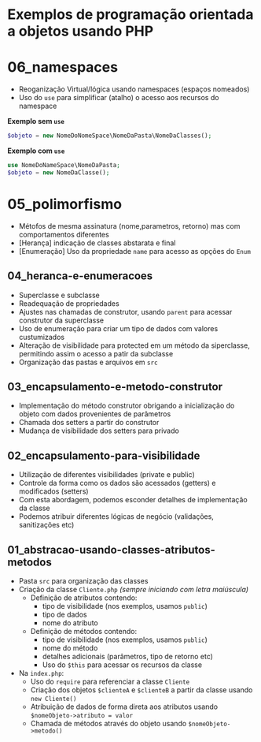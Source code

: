 # Exemplos de programação orientada a objetos usando PHP

# 06_namespaces

- Reoganização Virtual/lógica usando namespaces (espaços nomeados)
- Uso do `use` para simplificar (atalho) o acesso aos recursos do namespace

**Exemplo  sem `use`**

```php
$objeto = new NomeDoNomeSpace\NomeDaPasta\NomeDaClasses();

```

**Exemplo com `use`**

```php
use NomeDoNameSpace\NomeDaPasta;
$objeto = new NomeDaClasse();
```

# 05_polimorfismo

- Métofos de mesma assinatura (nome,parametros, retorno) mas com comportamentos diferentes
- [Herança]   indicação de classes abstarata e final
- [Enumeração] Uso da propriedade `name` para acesso as opções do `Enum`

## 04_heranca-e-enumeracoes

- Superclasse e subclasse
- Readequação de propriedades
- Ajustes nas chamadas de construtor, usando `parent` para acessar construtor da superclasse 
- Uso de enumeração para criar um tipo de dados com valores custumizados
- Alteração de visibilidade para protected em um método da siperclasse, permitindo assim o acesso a patir da subclasse
- Organização das pastas e arquivos em `src`


## 03_encapsulamento-e-metodo-construtor

- Implementação do método construtor obrigando a inicialização do objeto com dados provenientes de parâmetros
- Chamada dos setters a partir do construtor
- Mudança de visibilidade dos setters para privado


## 02_encapsulamento-para-visibilidade

- Utilização de diferentes visibilidades (private e public)
- Controle da forma como os dados são acessados (getters) e modificados (setters)
- Com esta abordagem, podemos esconder detalhes de implementação da classe
- Podemos atribuir diferentes lógicas de negócio (validações, sanitizações etc)


## 01_abstracao-usando-classes-atributos-metodos

- Pasta `src` para organização das classes
- Criação da classe `Cliente.php` *(sempre iniciando com letra maiúscula)*
    - Definição de atributos contendo:
        - tipo de visibilidade (nos exemplos, usamos `public`)
        - tipo de dados
        - nome do atributo
    - Definição de métodos contendo:
        - tipo de visibilidade (nos exemplos, usamos `public`)
        - nome do método
        - detalhes adicionais (parâmetros, tipo de retorno etc)
        - Uso do `$this` para acessar os recursos da classe
- Na `index.php`:
    - Uso do `require` para referenciar a classe `Cliente`
    - Criação dos objetos `$clienteA` e `$clienteB` a partir da classe usando `new Cliente()`
    - Atribuição de dados de forma direta aos atributos usando `$nomeObjeto->atributo = valor`
    - Chamada de métodos através do objeto usando `$nomeObjeto->metodo()`
